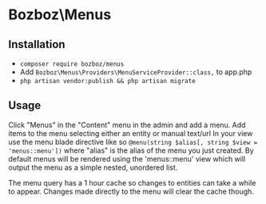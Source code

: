 # Bozboz\Menus

## Installation

- `composer require bozboz/menus`
- Add `Bozboz\Menus\Providers\MenuServiceProvider::class,` to app.php
- `php artisan vendor:publish && php artisan migrate`

## Usage

Click "Menus" in the "Content" menu in the admin and add a menu.
Add items to the menu selecting either an entity or manual text/url
In your view use the menu blade directive like so `@menu(string $alias[, string $view = 'menus::menu'])` where "alias" is the alias of the menu you just created.
By default menus will be rendered using the 'menus::menu' view which will output the menu as a simple nested, unordered list.

The menu query has a 1 hour cache so changes to entities can take a while to appear. Changes made directly to the menu will clear the cache though.